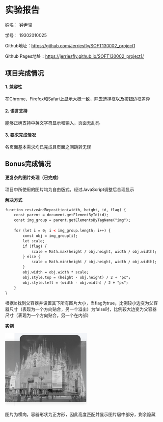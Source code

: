 # 实验报告

姓名：	钟尹骏

学号：	19302010025

Github地址：https://github.com/Jerriesfly/SOFT130002_project1

Github Pages地址：https://jerriesfly.github.io/SOFT130002_project1/

## 项目完成情况

#### 1. 兼容性

在Chrome、Firefox和Safari上显示大概一致，除去选择框以及按钮边框差异

#### 2. 语言支持

能够正确支持中英文字符显示和输入，页面无乱码

#### 3. 要求完成情况

各页面基本需求均已完成且页面之间跳转无误

## Bonus完成情况

#### 更复杂的图片处理（已完成）

项目中所使用的图片均为自由版式，经过JavaScript调整后合理显示

**解决方式**

```html
function resizeAndReposition(width, height, id, flag) {
    const parent = document.getElementById(id);
    const img_group = parent.getElementsByTagName("img");

    for (let i = 0; i < img_group.length; i++) {
        const obj = img_group[i];
        let scale;
        if (flag) {
            scale = Math.max(height / obj.height, width / obj.width);
        } else {
            scale = Math.min(height / obj.height, width / obj.width);
        }
        obj.width = obj.width * scale;
        obj.style.top = (height - obj.height) / 2 + "px";
        obj.style.left = (width - obj.width) / 2 + "px";
    }
}
```

根据id找到父容器并设置其下所有图片大小，当flag为true，比例较小边变为父容器尺寸（表现为一个方向贴合，另一个溢出）为false时，比例较大边变为父容器尺寸（表现为一个方向贴合，另一个在内部）

**实例**

<img src="img/projectScreenShots/resize-true.png" alt="image-20200412132226565" style="zoom: 33%;" />

图片为横向，容器形状为正方形，因此高度匹配并显示图片居中部分，剩余隐藏